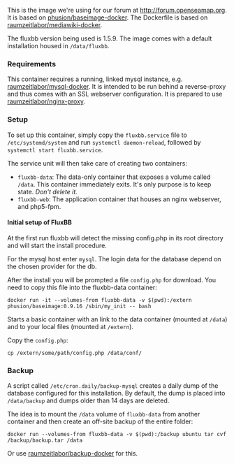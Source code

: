 This is the image we're using for our forum at http://forum.openseamap.org.
It is based on [phusion/baseimage-docker](https://github.com/phusion/baseimage-docker).
The Dockerfile is based on [raumzeitlabor/mediawiki-docker](https://github.com/raumzeitlabor/mediawiki-docker).

The fluxbb version being used is 1.5.9. The image comes with a
default installation housed in `/data/fluxbb`.

### Requirements

This container requires a running, linked mysql instance, e.g.
[raumzeitlabor/mysql-docker](https://github.com/raumzeitlabor/mysql-docker). It
is intended to be run behind a reverse-proxy and thus comes with an SSL
webserver configuration.
It is prepared to use [raumzeitlabor/nginx-proxy](https://github.com/raumzeitlabor/nginx-proxy).

### Setup

To set up this container, simply copy the `fluxbb.service` file to
`/etc/systemd/system` and run `systemctl daemon-reload`, followed by `systemctl
start fluxbb.service`.

The service unit will then take care of creating two containers:

* `fluxbb-data`: The data-only container that exposes a volume called
`/data`. This container immediately exits. It's only purpose is to keep state.
_Don't delete it._
* `fluxbb-web`: The application container that houses an nginx webserver,
and php5-fpm.

#### Initial setup of FluxBB

At the first run fluxbb will detect the missing config.php in its root directory
and will start the install procedure.

For the mysql host enter `mysql`. The login data for the database depend on the
chosen provider for the db.

After the install you will be prompted a file `config.php` for download. You need
to copy this file into the fluxbb-data container:

```
docker run -it --volumes-from fluxbb-data -v $(pwd):/extern phusion/baseimage:0.9.16 /sbin/my_init -- bash
```
Starts a basic container with an link to the data container (mounted at `/data`)
and to your local files (mounted at `/extern`).

Copy the `config.php`:
```
cp /extern/some/path/config.php /data/conf/
```


### Backup

A script called `/etc/cron.daily/backup-mysql` creates a daily dump of the
database configured for this installation. By default, the dump is
placed into `/data/backup` and dumps older than 14 days are deleted.

The idea is to mount the `/data` volume of `fluxbb-data` from another
container and then create an off-site backup of the entire folder:

```
docker run --volumes-from fluxbb-data -v $(pwd):/backup ubuntu tar cvf /backup/backup.tar /data
```

Or use [raumzeitlabor/backup-docker](https://github.com/raumzeitlabor/backup-docker) for this.
